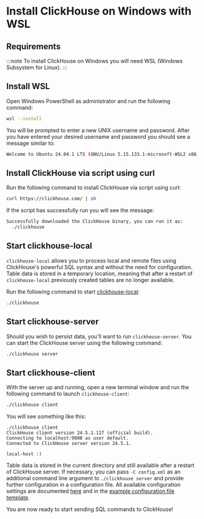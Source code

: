 # Install ClickHouse on Windows with WSL

## Requirements

:::note
To install ClickHouse on Windows you will need WSL (Windows Subsystem for Linux).
:::

<VerticalStepper>

## Install WSL

Open Windows PowerShell as administrator and run the following command:

```bash
wsl --install
```

You will be prompted to enter a new UNIX username and password. After you have
entered your desired username and password you should see a message similar to:

```bash
Welcome to Ubuntu 24.04.1 LTS (GNU/Linux 5.15.133.1-microsoft-WSL2 x86_64)
```

## Install ClickHouse via script using curl

Run the following command to install ClickHouse via script using curl:

```bash
curl https://clickhouse.com/ | sh
```

If the script has successfully run you will see the message:

```bash
Successfully downloaded the ClickHouse binary, you can run it as:
  ./clickhouse
```

## Start clickhouse-local

`clickhouse-local` allows you to process local and remote files using ClickHouse's
powerful SQL syntax and without the need for configuration. Table data is stored
in a temporary location, meaning that after a restart of `clickhouse-local`
previously created tables are no longer available.

Run the following command to start [clickhouse-local](../operations/utilities/clickhouse-local.md):

```bash
./clickhouse
```

## Start clickhouse-server

Should you wish to persist data, you'll want to run `clickhouse-server`. You can
start the ClickHouse server using the following command:

```bash
./clickhouse server
```

## Start clickhouse-client

With the server up and running, open a new terminal window and run the following command
to launch `clickhouse-client`:

```bash
./clickhouse client
```

You will see something like this:

```response
./clickhouse client
ClickHouse client version 24.5.1.117 (official build).
Connecting to localhost:9000 as user default.
Connected to ClickHouse server version 24.5.1.

local-host :)
```

Table data is stored in the current directory and still available after a restart
of ClickHouse server. If necessary, you can pass
`-C config.xml` as an additional command line argument to `./clickhouse server`
and provide further configuration in a configuration
file. All available configuration settings are documented [here](../operations/settings/settings.md) and in the
[example configuration file
template](https://github.com/ClickHouse/ClickHouse/blob/master/programs/server/config.xml).

You are now ready to start sending SQL commands to ClickHouse!

</VerticalStepper>